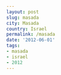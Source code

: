 ```yaml
---
layout: post
slug: masada
city: Masada
country: Israel
permalink: /masada
date: '2012-06-01'
tags:
- masada
- israel
- 2012
---
```

